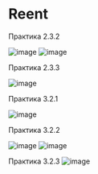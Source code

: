 # Reent

Практика 2.3.2 

![image](https://user-images.githubusercontent.com/86657553/205449907-340bd67b-4396-45a3-b43d-34ca12e03c56.png)
![image](https://user-images.githubusercontent.com/86657553/205449919-f9cc1c1c-6c8a-41f1-95a7-42d4e969dcd4.png)

Практика 2.3.3

![image](https://user-images.githubusercontent.com/86657553/205484184-82c5504d-753f-4878-9776-1ef3d10aa514.png)

Практика 3.2.1

![image](https://user-images.githubusercontent.com/86657553/206743357-3dd873d1-6c79-42bd-9cf7-85bb8bf4062d.png)

Практика 3.2.2

![image](https://user-images.githubusercontent.com/86657553/206871568-8dcdf0aa-c18c-4501-9035-3e550d976198.png)
![image](https://user-images.githubusercontent.com/86657553/206871572-57ccab5a-51a2-4892-a826-9b77cbbb719b.png)

 Практика 3.2.3
 ![image](https://user-images.githubusercontent.com/86657553/206896377-1d3eeed1-0543-475b-9258-e7607194ec6d.png)
